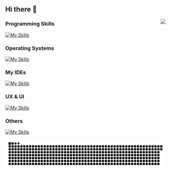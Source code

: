 ## Hi there 👋

<img align="right" src="https://visitor-badge.laobi.icu/badge?page_id=cyril-lamirand_visitor_badge_simple&left_color=royalblue&right_color=black"  />

### Programming Skills
[![My Skills](https://skillicons.dev/icons?i=js,ts,php,java,python,dart,express,flutter,java,kotlin)](https://skillicons.dev)
### Operating Systems
[![My Skills](https://skillicons.dev/icons?i=debian,raspberrypi,linux,windows,ubuntu)](https://skillicons.dev)
### My IDEs
[![My Skills](https://skillicons.dev/icons?i=idea,phpstorm,androidstudio)](https://skillicons.dev)
### UX & UI
[![My Skills](https://skillicons.dev/icons?i=figma,xd)](https://skillicons.dev)
### Others
[![My Skills](https://skillicons.dev/icons?i=anaconda,bootstrap,docker,elasticsearch,firebase,flask,git,jenkins,materialui,nextjs,nodejs,postman)](https://skillicons.dev)


![GitHub Snake](https://raw.githubusercontent.com/OfficialCodeVoyage/OfficialCodeVoyage/refs/heads/output/github-snake-dark.svg)
